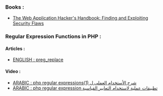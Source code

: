 ### Books :
- [The Web Application Hacker's Handbook: Finding and Exploiting Security Flaws](https://www.amazon.com/Web-Application-Hackers-Handbook-Exploiting/dp/1118026470)

### Regular Expression Functions in PHP :
#### Articles : 
- [ENGLISH : preg_replace](https://www.geeksforgeeks.org/php-preg_replace-function/)

#### Video : 
- [ARABIC : php regular expressions(1) شرح الأستخدام العملى ل](https://youtu.be/jMpi0nCgZuE)
- [ARABIC : php regular expression تطبيقات عملية لاستخدام التعابير القياسية](https://youtu.be/eXQ_kP2Qakg)

